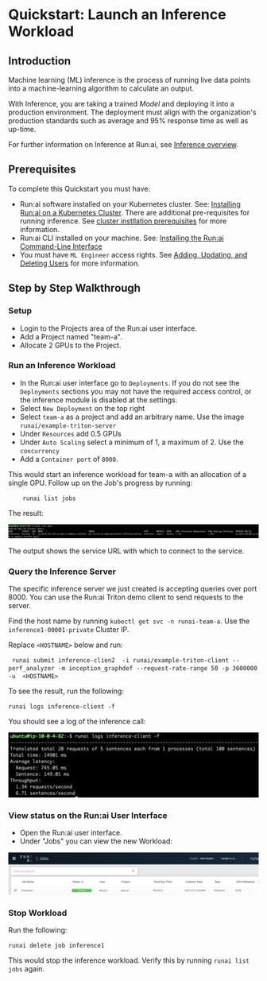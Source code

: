 # Quickstart: Launch an Inference Workload

## Introduction

Machine learning (ML) inference is the process of running live data points into a machine-learning algorithm to calculate an output. 

With Inference, you are taking a trained _Model_ and deploying it into a production environment. The deployment must align with the organization's production standards such as average and 95% response time as well as up-time. 

For further information on Inference at Run:ai, see [Inference overview](../../developer/inference/overview.md).

## Prerequisites 

To complete this Quickstart you must have:

* Run:ai software installed on your Kubernetes cluster. See: [Installing Run:ai on a Kubernetes Cluster](../../admin/runai-setup/installation-types.md). There are additional pre-requisites for running inference. See [cluster instllation prerequisites](../../admin/runai-setup/cluster-setup/cluster-prerequisites.md#inference) for more information. 
* Run:ai CLI installed on your machine. See: [Installing the Run:ai Command-Line Interface](../../admin/researcher-setup/cli-install.md)
* You must have `ML Engineer` access rights. See [Adding, Updating, and Deleting Users](../../admin/admin-ui-setup/admin-ui-users.md) for more information. 

## Step by Step Walkthrough

### Setup

*  Login to the Projects area of the Run:ai user interface.
*  Add a Project named "team-a".
*  Allocate 2 GPUs to the Project.

### Run an Inference Workload 

*   In the Run:ai user interface go to `Deployments`. If you do not see the `Deployments` sections you may not have the required access control, or the inference module is disabled at the settings. 
* Select `New Deployment` on the top right
* Select `team-a` as a project and add an arbitrary name. Use the image `runai/example-triton-server`
* Under `Resources` add 0.5 GPUs
* Under `Auto Scaling` select a minimum of 1, a maximum of 2. Use the `concurrency`
* Add a `Container port` of `8000`.


This would start an inference workload for team-a with an allocation of a single GPU. Follow up on the Job's progress by running:

        runai list jobs

The result:

![inference-list.png](img/inference-list.png)

The output shows the service URL with which to connect to the service.

### Query the Inference Server

The specific inference server we just created is accepting queries over port 8000. You can use the Run:ai Triton demo client to send requests to the server. 

Find the host name by running `kubectl get svc -n runai-team-a`. Use the `inference1-00001-private` Cluster IP.


Replace `<HOSTNAME>` below and run: 

```
 runai submit inference-clien2  -i runai/example-triton-client -- perf_analyzer -m inception_graphdef --request-rate-range 50 -p 3600000 -u  <HOSTNAME>
```

To see the result, run the following:

```
runai logs inference-client -f
```

You should see a log of the inference call:

![inference-client-output.png](img/inference-client-output.png)

### View status on the Run:ai User Interface

* Open the Run:ai user interface.
* Under "Jobs" you can view the new Workload:

![inference-job-list.png](img/inference-job-list.png) 


### Stop Workload

Run the following:

    runai delete job inference1

This would stop the inference workload. Verify this by running ``runai list jobs`` again.

